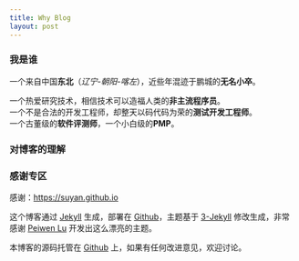 ```yaml
---
title: Why Blog
layout: post
---
```


### 我是谁

一个来自中国**东北**（*辽宁-朝阳-喀左*），近些年混迹于鹏城的**无名小卒**。  

一个热爱研究技术，相信技术可以造福人类的**非主流程序员**。  
一个不是合法的开发工程师，却整天以码代码为荣的**测试开发工程师**。  
一个古董级的**软件评测师**，一个小白级的**PMP**。  

### 对博客的理解



### 感谢专区
感谢：https://suyan.github.io

这个博客通过 [Jekyll](http://jekyllrb.com/) 生成，部署在 [Github](https://pages.github.com)，主题基于 [3-Jekyll](https://github.com/P233/3-Jekyll) 修改生成，非常感谢 [Peiwen Lu](https://github.com/P233) 开发出这么漂亮的主题。

本博客的源码托管在 [Github](https://github.com/AceDou/acedou.github.io) 上，如果有任何改进意见，欢迎讨论。
